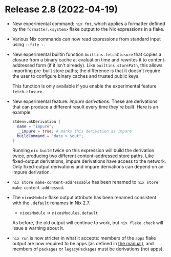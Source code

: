 # Release 2.8 (2022-04-19)

* New experimental command: `nix fmt`, which applies a formatter
  defined by the `formatter.<system>` flake output to the Nix
  expressions in a flake.

* Various Nix commands can now read expressions from standard input
  using `--file -`.

* New experimental builtin function `builtins.fetchClosure` that
  copies a closure from a binary cache at evaluation time and rewrites
  it to content-addressed form (if it isn't already). Like
  `builtins.storePath`, this allows importing pre-built store paths;
  the difference is that it doesn't require the user to configure
  binary caches and trusted public keys.

  This function is only available if you enable the experimental
  feature `fetch-closure`.

* New experimental feature: *impure derivations*. These are
  derivations that can produce a different result every time they're
  built. Here is an example:

  ```nix
  stdenv.mkDerivation {
    name = "impure";
    __impure = true; # marks this derivation as impure
    buildCommand = "date > $out";
  }
  ```

  Running `nix build` twice on this expression will build the
  derivation twice, producing two different content-addressed store
  paths. Like fixed-output derivations, impure derivations have access
  to the network. Only fixed-output derivations and impure derivations
  can depend on an impure derivation.

* `nix store make-content-addressable` has been renamed to `nix store
  make-content-addressed`.

* The `nixosModule` flake output attribute has been renamed consistent
  with the `.default` renames in Nix 2.7.

  * `nixosModule` → `nixosModules.default`

  As before, the old output will continue to work, but `nix flake check` will
  issue a warning about it.

* `nix run` is now stricter in what it accepts: members of the `apps`
  flake output are now required to be apps (as defined in [the
  manual](https://nixos.org/manual/nix/stable/command-ref/new-cli/nix3-run.html#apps)),
  and members of `packages` or `legacyPackages` must be derivations
  (not apps).
